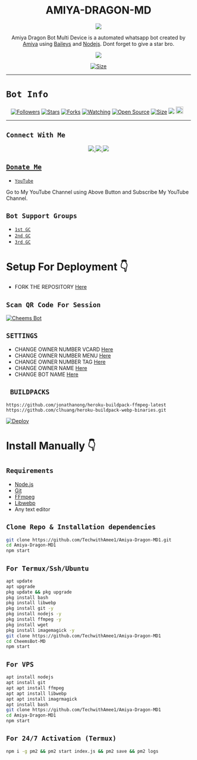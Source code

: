 

<h1 align="center">AMIYA-DRAGON-MD<br></h1>
<p align="center">
<img src="https://raw.githubusercontent.com/SACHIBOT/Lily-Ella-MD/master/XeonMedia/theme/bot.jpg">
</p>

<p align="center">
Amiya Dragon Bot Multi Device is a automated whatsapp bot created by <a href="https://github.com/SACHIBOT" target="_blank">Amiya</a> using <a href="https://github.com/adiwajshing/Baileys" target="_blank">Baileys</a> and <a href="https://github.com/nodejs" target="_blank">Nodejs</a>. Dont forget to give a star bro.
</p>
<p align="center">
<img src="https://raw.githubusercontent.com/SACHIBOT/Lily-Ella-MD/master/XeonMedia/theme/botsis.jpg">
</p>

<p align="center">
<a href="https://youtu.be/WiIqCdiDjFo"><img title="Size" src="https://img.shields.io/badge/Tutorial-Video-green"></a>
</p>

------

# ```Bot Info```
<p align="center">
<a href="https://github.com/TechwithAmee1/followers"><img title="Followers" src="https://img.shields.io/github/followers/DGXeon?color=red&style=flat-square"></a>
<a href="https://github.com/TechwithAmee1/Amiya-Dragon-MD1/stargazers/"><img title="Stars" src="https://img.shields.io/github/stars/DGXeon/CheemsBot-MD4?color=blue&style=flat-square"></a>
<a href="https://github.com/TechwithAmee1/Amiya-Dragon-MD1/network/members"><img title="Forks" src="https://img.shields.io/github/forks/DGXeon/CheemsBot-MD4?color=red&style=flat-square"></a>
<a href="https://github.com/TechwithAmee1/Amiya-Dragon-MD1/watchers"><img title="Watching" src="https://img.shields.io/github/watchers/DGXeon/CheemsBot-MD4?label=Watchers&color=blue&style=flat-square"></a>
<a href="https://github.com/TechwithAmee1/Amiya-Dragon-MD1"><img title="Open Source" src="https://img.shields.io/badge/Author-Xeon%20Bot%20Inc.-red?v=103"></a>
<a href="https://github.com/TechwithAmee1/Amiya-Dragon-MD1/"><img title="Size" src="https://img.shields.io/github/repo-size/DGXeon/CheemsBot-MD4?style=flat-square&color=green"></a>
<a href="https://hits.seeyoufarm.com"><img src="https://hits.seeyoufarm.com/api/count/incr/badge.svg?url=https%3A%2F%2Fgithub.com%2FTechwithAmee1%2FAmiya-Dragon-MD1&count_bg=%2379C83D&title_bg=%23555555&icon=probot.svg&icon_color=%2300FF6D&title=hits&edge_flat=false"/></a>
<a href="https://github.com/TechwithAmee1/Amiya-Dragon-MD1/graphs/commit-activity"><img height="20" src="https://img.shields.io/badge/Maintained%3F-yes-green.svg"></a>&nbsp;&nbsp;
</p>
<p align='center'>
    </p>

-------

## ```Connect With Me```
<p align="center">
<a href="https://wa.me/94767453646"><img src="https://img.shields.io/badge/Contact Xeon-25D366?style=for-the-badge&logo=whatsapp&logoColor=white" />
<a href="https://chat.whatsapp.com/Cp96xRSt5DhBqxzjBzL0oc"><img src="https://img.shields.io/badge/Join Official GC-25D366?style=for-the-badge&logo=whatsapp&logoColor=white" />
<a href="https://www.youtube.com/channel/UCVSZitR2NTFW9K9wl-luCzQ"><img src="https://img.shields.io/badge/Subscribe Xeon-ff0000?style=for-the-badge&logo=youtube&logoColor=ff000000&link=https://www.youtube.com/c/BOTINDO" /><br>
</p>

## ```Donate Me```

- [`YouTube`](https://www.youtube.com/channel/UCVSZitR2NTFW9K9wl-luCzQ)

<p align="left">
Go to My YouTube Channel using Above Button and Subscribe My YouTube Channel.
</p>

## ```Bot Support Groups```

- [`1st GC`](https://chat.whatsapp.com/Cp96xRSt5DhBqxzjBzL0oc)
- [`2nd GC`](https://chat.whatsapp.com/HB0nCPmuKz11jZgOt2sI6b)
- [`3rd GC`](https://chat.whatsapp.com/GmYPcz6aqmj7dMw4CmZUMZ)

# Setup For Deployment 👇

- FORK THE REPOSITORY [Here](https://github.com/TechwithAmee1/Amiya-Dragon-MD1/fork)

## `Scan QR Code For Session`
[![Cheems Bot](https://repl.it/badge/github/quiec/whatsasena)](https://replit.com/@DGXeon/Cheems-Bot-Multi-Device-Qr-Code-Generator?output%20only=1&lite=1#index.js)

## `SETTINGS`

- CHANGE OWNER NUMBER VCARD [Here](https://github.com/TechwithAmee1/Amiya-Dragon-MD1/blob/master/settings.js#L58)
- CHANGE OWNER NUMBER MENU [Here](https://github.com/TechwithAmee1/Amiya-Dragon-MD1/blob/master/settings.js#L65)
- CHANGE OWNER NUMBER TAG [Here](https://github.com/TechwithAmee1/Amiya-Dragon-MD1/blob/master/settings.js#L66)
- CHANGE OWNER NAME [Here](https://github.com/TechwithAmee1/Amiya-Dragon-MD1/blob/master/settings.js#L59)
- CHANGE BOT NAME [Here](https://github.com/TechwithAmee1/Amiya-Dragon-MD1/blob/master/settings.js#L67)

## ` BUILDPACKS`

```
https://github.com/jonathanong/heroku-buildpack-ffmpeg-latest
https://github.com/clhuang/heroku-buildpack-webp-binaries.git
```

[![Deploy](https://www.herokucdn.com/deploy/button.svg)](https://heroku.com/deploy?template=https://github.com/TechwithAmee1/Amiya-Dragon-MD1/)

# Install Manually 👇
## `Requirements`
* [Node.js](https://nodejs.org/en/)
* [Git](https://git-scm.com/downloads)
* [FFmpeg](https://github.com/BtbN/FFmpeg-Builds/releases/download/autobuild-2020-12-08-13-03/ffmpeg-n4.3.1-26-gca55240b8c-win64-gpl-4.3.zip)
* [Libwebp](https://developers.google.com/speed/webp/download)
* Any text editor
## `Clone Repo & Installation dependencies`
```bash
git clone https://github.com/TechwithAmee1/Amiya-Dragon-MD1.git
cd Amiya-Dragon-MD1
npm start
```
## `For Termux/Ssh/Ubuntu`
```bash
apt update
apt upgrade
pkg update && pkg upgrade
pkg install bash
pkg install libwebp
pkg install git -y
pkg install nodejs -y 
pkg install ffmpeg -y 
pkg install wget
pkg install imagemagick -y
git clone https://github.com/TechwithAmee1/Amiya-Dragon-MD1
cd CheemsBot-MD
npm start
```
## `For VPS`
```bash
apt install nodejs 
apt install git 
apt apt install ffmpeg 
apt apt install libwebp 
apt apt install imagrmagick
apt install bash
git clone https://github.com/TechwithAmee1/Amiya-Dragon-MD1
cd Amiya-Dragon-MD1
npm start
```
## `For 24/7 Activation (Termux)`
```bash
npm i -g pm2 && pm2 start index.js && pm2 save && pm2 logs
```
